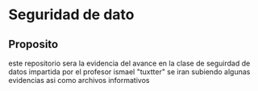 # Seguridad de dato


## Proposito

este repositorio sera la evidencia del avance en la clase de seguirdad de datos impartida por el profesor ismael "tuxtter"
se iran subiendo algunas evidencias asi como archivos informativos 
